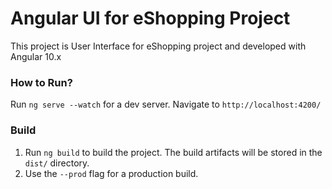 # Angular UI for eShopping Project

This project is User Interface for eShopping project and developed with Angular 10.x

### How to Run?

Run `ng serve --watch` for a dev server. Navigate to `http://localhost:4200/`

### Build

1. Run `ng build` to build the project. The build artifacts will be stored in the `dist/` directory.
2. Use the `--prod` flag for a production build.
